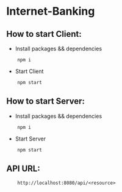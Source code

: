 # Internet-Banking

## How to start Client:

-   Install packages && dependencies

```
    npm i
```

-   Start Client

```
    npm start
```

## How to start Server:

-   Install packages && dependencies

```
    npm i
```

-   Start Server

```
    npm start
```

## API URL:

```
    http://localhost:8080/api/<resource>
```
